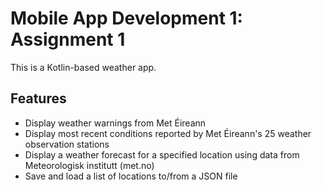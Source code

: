 # Mobile App Development 1: Assignment 1
This is a Kotlin-based weather app.

## Features
- Display weather warnings from Met Éireann
- Display most recent conditions reported by Met Éireann's 25 weather observation stations
- Display a weather forecast for a specified location using data from Meteorologisk institutt (met.no)
- Save and load a list of locations to/from a JSON file
